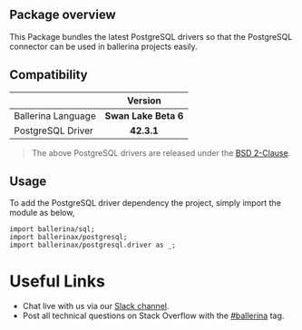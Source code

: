 ## Package overview

This Package bundles the latest PostgreSQL drivers so that the PostgreSQL connector can be used in ballerina projects easily.

## Compatibility

| | Version |
|:---|:---:|
|Ballerina Language | **Swan Lake Beta 6** |
|PostgreSQL Driver | **42.3.1** |

> The above PostgreSQL drivers are released under the [BSD 2-Clause](https://jdbc.postgresql.org/about/license.html).

## Usage

To add the PostgreSQL driver dependency the project, simply import the module as below,

```ballerina
import ballerina/sql;
import ballerinax/postgresql;
import ballerinax/postgresql.driver as _;
```

# Useful Links
* Chat live with us via our [Slack channel](https://ballerina.io/community/slack/).
* Post all technical questions on Stack Overflow with the [#ballerina](https://stackoverflow.com/questions/tagged/ballerina) tag.
